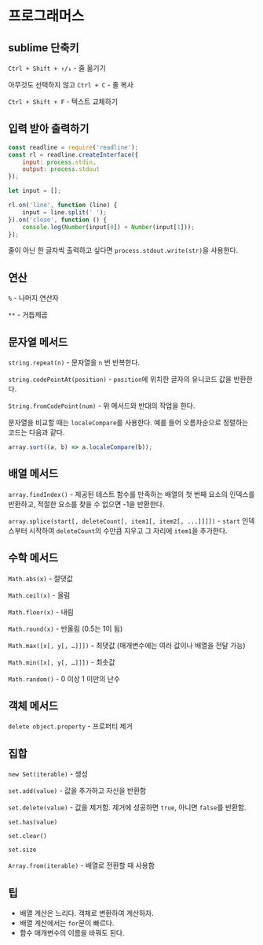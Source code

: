 # 프로그래머스

## sublime 단축키

`Ctrl + Shift + ↑/↓` - 줄 옮기기

아무것도 선택하지 않고 `Ctrl + C` - 줄 복사

`Ctrl + Shift + F` - 텍스트 교체하기

## 입력 받아 출력하기

```js
const readline = require('readline');
const rl = readline.createInterface({
    input: process.stdin,
    output: process.stdout
});

let input = [];

rl.on('line', function (line) {
    input = line.split(' ');
}).on('close', function () {
    console.log(Number(input[0]) + Number(input[1]));
});
```

줄이 아닌 한 글자씩 출력하고 싶다면 `process.stdout.write(str)`을 사용한다.

## 연산

`%` - 나머지 연산자

`**` - 거듭제곱

## 문자열 메서드

`string.repeat(n)` - 문자열을 `n` 번 반복한다.

`string.codePointAt(position)` - `position`에 위치한 글자의 유니코드 값을 반환한다.

`String.fromCodePoint(num)` - 위 메서드와 반대의 작업을 한다.

문자열을 비교할 때는 `localeCompare`를 사용한다. 예를 들어 오름차순으로 정렬하는 코드는 다음과 같다.

```js
array.sort((a, b) => a.localeCompare(b));
```

## 배열 메서드

`array.findIndex()` - 제공된 테스트 함수를 만족하는 배열의 첫 번째 요소의 인덱스를 반환하고, 적절한 요소를 찾을 수 없으면 -1을 반환한다.

`array.splice(start[, deleteCount[, item1[, item2[, ...]]]])` - `start` 인덱스부터 시작하여 `deleteCount`의 수만큼 지우고 그 자리에 `item1`을 추가한다.

## 수학 메서드

`Math.abs(x)` - 절댓값

`Math.ceil(x)` - 올림

`Math.floor(x)` - 내림

`Math.round(x)` - 반올림 (0.5는 1이 됨)

`Math.max([x[, y[, …]]])` - 최댓값 (매개변수에는 여러 값이나 배열을 전달 가능)

`Math.min([x[, y[, …]]])` - 최솟값

`Math.random()` - 0 이상 1 미만의 난수

## 객체 메서드

`delete object.property` - 프로퍼티 제거

## 집합

`new Set(iterable)` - 생성

`set.add(value)` - 값을 추가하고 자신을 반환함

`set.delete(value)` - 값을 제거함. 제거에 성공하면 `true`, 아니면 `false`를 반환함.

`set.has(value)`

`set.clear()`

`set.size`

`Array.from(iterable)` - 배열로 전환할 때 사용함

## 팁

- 배열 계산은 느리다. 객체로 변환하여 계산하자.
- 배열 계산에서는 `for`문이 빠르다.
- 함수 매개변수의 이름을 바꿔도 된다.
